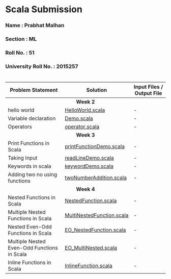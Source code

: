 # Scala Submission
### Name : Prabhat Malhan
### Section : ML
### Roll No. : 51
### University Roll No. : 2015257
# 

<table>
  <thead>
    <tr>
      <th>Problem Statement</th>
      <th>Solution</th>
      <th>Input Files / Output File</th>
    </tr>
  </thead>
  <tbody>    
    <tr> 
      <td colspan=3 align="center"><b>Week 2</b></td> 
    </tr>    
    <tr>
      <td>hello world</td>
      <td> <a href="./Week2/HelloWorld.scala">HelloWorld.scala</a> </td>
      <td>-</td>
    </tr>    
    <tr>
      <td>Variable declaration</td>
      <td> <a href="./Week2/Demo.scala">Demo.scala</a> </td>
      <td>-</td>
    </tr>    
    <tr>
      <td>Operators</td>
      <td> <a href="./Week2/Operator.scala">operator.scala</a> </td>
      <td>-</td>
    </tr>
    <tr>
       <td colspan=3 align="center"><b>Week 3</b></td> 
    </tr>    
    <tr>
      <td>Print Functions in Scala</td>
      <td> <a href="./Week3/printFunctionDemo.scala">printFunctionDemo.scala</a> </td>
      <td>-</td>
    </tr>    
    <tr>
      <td>Taking Input</td>
      <td> <a href="./Week3/readLineDemo.scala">readLineDemo.scala</a> </td>
      <td>-</td>
    </tr>    
    <tr>
      <td>Keywords in scala</td>
      <td> <a href="./Week3/keywordDemo.scala">keywordDemo.scala</a> </td>
      <td>-</td>
    </tr>    
    <tr>
      <td>Adding two no using functions</td>
      <td> <a href="./Week3/twoNumberAddition.scala">twoNumberAddition.scala</a> </td>
      <td>-</td>
    </tr>
    <tr> 
      <td colspan=3 align="center"><b>Week 4</b></td>
    </tr>    
    <tr>
      <td>Nested Functions in Scala</td>
      <td> <a href="./Week4/NestedFunction.scala">NestedFunction.scala</a> </td>
      <td>-</td>
    </tr>    
    <tr>
      <td>Multiple Nested Functions in Scala</td>
      <td> <a href="./Week4/MultiNestedFunction.scala">MultiNestedFunction.scala</a> </td>
      <td>-</td>
    </tr>    
    <tr>
      <td>Nested Even-Odd Functions in Scala</td>
      <td> <a href="./Week4/EO_NestedFunction.scala">EO_NestedFunction.scala</a> </td>
      <td>-</td>
    </tr>    
    <tr>
      <td>Multiple Nested Even-Odd Functions in Scala</td>
      <td> <a href="./Week4/EO_MultiNested.scala">EO_MultiNested.scala</a> </td>
      <td>-</td>
    </tr>
    <tr>
      <td>Inline Functions in Scala</td>
      <td> <a href="./Week4/InlineFunction.scala">InlineFunction.scala</a> </td>
      <td>-</td>
    </tr>
  </tbody>
</table>
